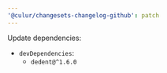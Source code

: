 ```yaml
---
'@culur/changesets-changelog-github': patch
---
```


Update dependencies:

- `devDependencies`:
  - `dedent@^1.6.0`
